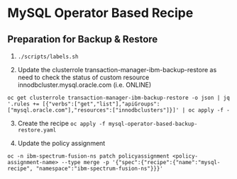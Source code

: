 MySQL Operator Based Recipe
==============================

## Preparation for Backup & Restore
1. `./scripts/labels.sh`

2. Update the clusterrole transaction-manager-ibm-backup-restore as need to check the status of custom resource innodbcluster.mysql.oracle.com (i.e. ONLINE)
```
oc get clusterrole transaction-manager-ibm-backup-restore -o json | jq '.rules += [{"verbs":["get","list"],"apiGroups":["mysql.oracle.com"],"resources":["innodbclusters"]}]' | oc apply -f -
```

3. Create the recipe `oc apply -f mysql-operator-based-backup-restore.yaml`

4. Update the policy assignment
```
oc -n ibm-spectrum-fusion-ns patch policyassignment <policy-assignment-name> --type merge -p '{"spec":{"recipe":{"name":"mysql-recipe", "namespace":"ibm-spectrum-fusion-ns"}}}'
```